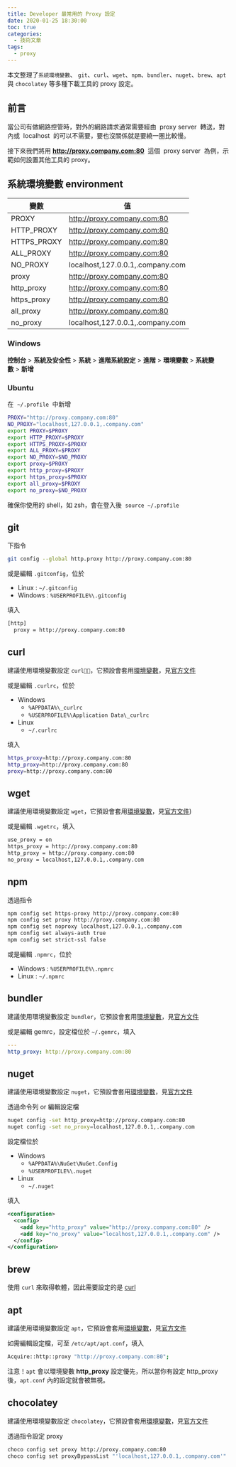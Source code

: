 ```yaml
---
title: Developer 最常用的 Proxy 設定
date: 2020-01-25 18:30:00
toc: true
categories:
  - 技術文章
tags:
  - proxy
---
```


本文整理了`系統環境變數`、 `git`、`curl`、`wget`、`npm`、`bundler`、`nuget`、`brew`、`apt` 與 `chocolatey` 等多種下載工具的 proxy 設定。

## 前言

當公司有做網路控管時，對外的網路請求通常需要經由  proxy server  轉送，對內或  localhost  的可以不需要，要也沒關係就是要繞一圈比較慢。

接下來我們將用 **<http://proxy.company.com:80>**  這個  proxy server  為例，示範如何設置其他工具的 proxy。

<!-- more -->

## 系統環境變數 environment

| 變數       | 值                                |
| ---------- | -------------------------------- |
| PROXY      | <http://proxy.company.com:80>    |
| HTTP_PROXY | <http://proxy.company.com:80>    |
| HTTPS_PROXY| <http://proxy.company.com:80>    |
| ALL_PROXY  | <http://proxy.company.com:80>    |
| NO_PROXY   | localhost,127.0.0.1,.company.com |
| proxy      | <http://proxy.company.com:80>    |
| http_proxy | <http://proxy.company.com:80>    |
| https_proxy| <http://proxy.company.com:80>    |
| all_proxy  | <http://proxy.company.com:80>    |
| no_proxy   | localhost,127.0.0.1,.company.com |

### Windows

**控制台** > **系統及安全性** > **系統** > **進階系統設定** > **進階** > **環境變數** > **系統變數** > **新增**

### Ubuntu

在  `~/.profile`  中新增

```sh
PROXY="http://proxy.company.com:80"
NO_PROXY="localhost,127.0.0.1,.company.com"
export PROXY=$PROXY
export HTTP_PROXY=$PROXY
export HTTPS_PROXY=$PROXY
export ALL_PROXY=$PROXY
export NO_PROXY=$NO_PROXY
export proxy=$PROXY
export http_proxy=$PROXY
export https_proxy=$PROXY
export all_proxy=$PROXY
export no_proxy=$NO_PROXY
```

確保你使用的 shell，如 zsh，會在登入後  `source ~/.profile`

## git

下指令

```sh
git config --global http.proxy http://proxy.company.com:80
```

或是編輯 `.gitconfig`，位於

- Linux : `~/.gitconfig`
- Windows : `%USERPROFILE%\.gitconfig`

填入

```sh
[http]
  proxy = http://proxy.company.com:80
```

## curl

建議使用環境變數設定 `curl`，它預設會套用[環境變數](#系統環境變數-environment)，見[官方文件](https://ec.haxx.se/usingcurl/usingcurl-proxies#proxy-environment-variables)

或是編輯 `.curlrc`，位於

- Windows
  - `%APPDATA%\_curlrc`
  - `%USERPROFILE%\Application Data\_curlrc`
- Linux
  - `~/.curlrc`

填入

```sh
https_proxy=http://proxy.company.com:80
http_proxy=http://proxy.company.com:80
proxy=http://proxy.company.com:80
```

## wget

建議使用環境變數設定 `wget`，它預設會套用[環境變數](#系統環境變數-environment)，見[官方文件](https://www.gnu.org/software/wget/manual/html_node/Proxies.html))

或是編輯 `.wgetrc`，填入

```sh
use_proxy = on
https_proxy = http://proxy.company.com:80
http_proxy = http://proxy.company.com:80
no_proxy = localhost,127.0.0.1,.company.com
```

## npm

透過指令

```sh
npm config set https-proxy http://proxy.company.com:80
npm config set proxy http://proxy.company.com:80
npm config set noproxy localhost,127.0.0.1,.company.com
npm config set always-auth true
npm config set strict-ssl false
```

或是編輯 `.npmrc`，位於

- Windows : `%USERPROFILE%\.npmrc`
- Linux : `~/.npmrc`

## bundler

建議使用環境變數設定 `bundler`，它預設會套用[環境變數](#系統環境變數-environment)，見[官方文件](https://guides.rubygems.org/command-reference/#gem-environment)

或是編輯 gemrc，設定檔位於 `~/.gemrc`，填入

```yml
---
http_proxy: http://proxy.company.com:80
```

## nuget

建議使用環境變數設定 `nuget`，它預設會套用[環境變數](#系統環境變數-environment)，見[官方文件](https://docs.microsoft.com/zh-tw/nuget/reference/nuget-config-file#example-config-file)

透過命令列 or 編輯設定檔

```sh
nuget config -set http_proxy=http://proxy.company.com:80
nuget config -set no_proxy=localhost,127.0.0.1,.company.com
```

設定檔位於

- Windows
  - `%APPDATA%\NuGet\NuGet.Config`
  - `%USERPROFILE%\.nuget`
- Linux
  - `~/.nuget`

填入

```xml
<configuration>
  <config>
    <add key="http_proxy" value="http://proxy.company.com:80" />
    <add key="no_proxy" value="localhost,127.0.0.1,.company.com" />
  </config>
</configuration>
```

## brew

使用 `curl` 來取得軟體，因此需要設定的是 [curl](#curl)

## apt

建議使用環境變數設定 `apt`，它預設會套用[環境變數](#系統環境變數-environment)，見[官方文件](https://linux.die.net/man/5/apt.conf#http)

如需編輯設定檔，可至 `/etc/apt/apt.conf`，填入

```sh
Acquire::http::proxy "http://proxy.company.com:80";
```

注意！`apt` 會以環境變數 **http_proxy** 設定優先，所以當你有設定 http_proxy 後，`apt.conf` 內的設定就會被無視。

## chocolatey

建議使用環境變數設定 `chocolatey`，它預設會套用[環境變數](#系統環境變數-environment)，見[官方文件](https://chocolatey.org/docs/proxy-settings-for-chocolatey#existing-proxy-environment-variables)

透過指令設定 proxy

```sh
choco config set proxy http://proxy.company.com:80
choco config set proxyBypassList "'localhost,127.0.0.1,.company.com'"
```
